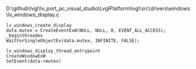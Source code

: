 D:\github\lvgl\lv_port_pc_visual_studio\LvglPlatform\lvgl\src\drivers\windows\lv_windows_display.c
```
lv_windows_create_display
data.mutex = CreateEventExW(NULL, NULL, 0, EVENT_ALL_ACCESS);
_beginthreadex
WaitForSingleObjectEx(data.mutex, INFINITE, FALSE);

lv_windows_display_thread_entrypoint
CreateWindowExW
SetEvent(data->mutex)
```